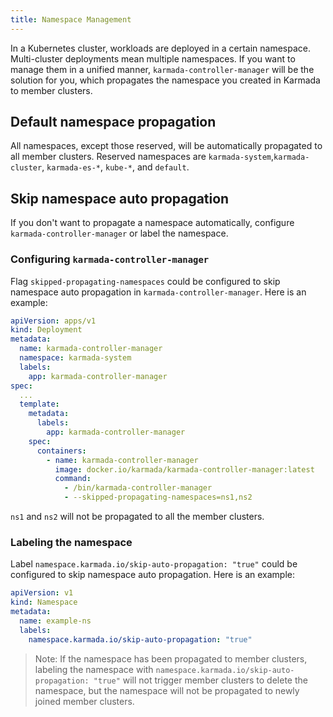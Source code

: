 ```yaml
---
title: Namespace Management
---
```


In a Kubernetes cluster, workloads are deployed in a certain namespace. Multi-cluster deployments mean multiple namespaces. If you want to manage them in a unified manner, `karmada-controller-manager` will be the solution for you, which propagates the namespace you created in Karmada to member clusters.

## Default namespace propagation
All namespaces, except those reserved, will be automatically propagated to all member clusters. Reserved namespaces are `karmada-system`,`karmada-cluster`, `karmada-es-*`, `kube-*`, and `default`.

## Skip namespace auto propagation
If you don't want to propagate a namespace automatically, configure `karmada-controller-manager` or label the namespace.

### Configuring `karmada-controller-manager`
Flag `skipped-propagating-namespaces` could be configured to skip namespace auto propagation in `karmada-controller-manager`. Here is an example:
```yaml
apiVersion: apps/v1
kind: Deployment
metadata:
  name: karmada-controller-manager
  namespace: karmada-system
  labels:
    app: karmada-controller-manager
spec:
  ...
  template:
    metadata:
      labels:
        app: karmada-controller-manager
    spec:
      containers:
        - name: karmada-controller-manager
          image: docker.io/karmada/karmada-controller-manager:latest
          command:
            - /bin/karmada-controller-manager
            - --skipped-propagating-namespaces=ns1,ns2
```
`ns1` and `ns2` will not be propagated to all the member clusters.

### Labeling the namespace
Label `namespace.karmada.io/skip-auto-propagation: "true"` could be configured to skip namespace auto propagation. Here is an example:
```yaml
apiVersion: v1
kind: Namespace
metadata:
  name: example-ns
  labels:
    namespace.karmada.io/skip-auto-propagation: "true"
```
> Note: If the namespace has been propagated to member clusters, labeling the namespace with `namespace.karmada.io/skip-auto-propagation: "true"` will not trigger member clusters to delete the namespace, but the namespace will not be propagated to newly joined member clusters.
